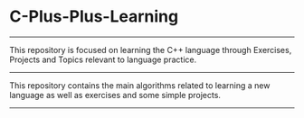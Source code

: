 # C-Plus-Plus-Learning
***
This repository is focused on learning the C++ language through Exercises, Projects and Topics relevant to language practice.
***
This repository contains the main algorithms related to learning a new language as well as exercises and some simple projects.
***
